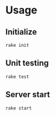 # Usage

## Initialize

```
rake init
```

## Unit testing

```
rake test
```

## Server start

```
rake start
```
